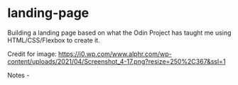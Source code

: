 # landing-page

Building a landing page based on what the Odin Project has taught me using HTML/CSS/Flexbox to create it. 

Credit for image: https://i0.wp.com/www.alphr.com/wp-content/uploads/2021/04/Screenshot_4-17.png?resize=250%2C367&ssl=1


Notes -
<!-- <div class="card">Lorem ipsum dolor sit amet consectetur adipisicing elit.</div>
        <div class="card">Lorem ipsum dolor sit, amet consectetur adipisicing elit.</div>
        <div class="card">Lorem ipsum dolor sit amet consectetur, adipisicing elit.</div>
        <div class="card">Lorem ipsum dolor sit amet consectetur adipisicing elit.</div> -->